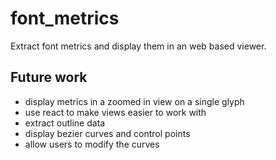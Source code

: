 # font_metrics
Extract font metrics and display them in an web based viewer.

## Future work
- display metrics in a zoomed in view on a single glyph
- use react to make views easier to work with
- extract outline data
- display bezier curves and control points
- allow users to modify the curves
